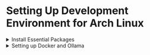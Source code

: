 # Setting Up Development Environment for Arch Linux

<details>
<summary>Install Essential Packages</summary>

## Install Essential Packages

1. Install core utilities and development tools:

```bash
pacman -S gcc make man-db bluez bluez-utils unzip fish xclip stow git git-delta base-devel nitrogen docker fish pavucontrol alacritty
```


2. Powerful task runner, version and env management tool for NodeJS, Python, Rust and more.

```bash
curl https://mise.run | sh

# install  Arch User Repository helper
mise use -g yay
```

```bash 
# you might want to install other tools per user
cat ~/.config/mise/config.toml
[tools]
glow = "latest"
fzf = "latest"
eza = "latest"
zellij = "latest"
zoxide = "latest"
fd = "latest"
ripgrep = "latest"
starship = "latest"
bat = "latest"
pnpm = "latest"
yay = "latest"
usage = "latest"
python = "latest"
deno = "latest"
bun = "latest"
go = "latest"
bottom = "latest"
dust = "latest"
neovim = "latest"
node = "latest"
rust = "latest"

[settings]
experimental = true
```


3. Install the necessary fonts for the system and terminal, including regular, nerd, and emoji fonts:

```bash
yay -S --noconfirm ttf-jetbrains-mono-nerd noto-fonts noto-fonts-emoji
# if you need chinese/japanese/korean support: yay -S noto-fonts-cjk
fc-cache -vf
```


</details>

<details>
<summary>Setting up Docker and Ollama</summary>

## Setting up Docker and Ollama

1. Avoid `sudo` for Docker commands:

```bash
# add your user to a docker group
sudo usermod -aG docker $USER
```

2. Install NVIDIA Container Toolkit (if applicable):

```bash
yay -S nvidia-container-toolkit
sudo nvidia-ctk runtime configure --runtime=docker
sudo systemctl restart docker
```

3. Run Ollama inside a Docker container with Open WebUI

- Run Ollama container

```bash
docker run -d --gpus=all -v ollama:/root/.ollama -p 11434:11434 --name ollama ollama/ollama
```

- Check if Ollama is up and running

```bash
curl -i http://localhost:11434/
```

```
HTTP/1.1 200 OK
Content-Type: text/plain; charset=utf-8
Date: Thu, 05 Sep 2024 14:04:02 GMT
Content-Length: 17

Ollama is running
```

- Run Open WebUI container

    The `--add-host=host.docker.internal:host-gateway` flag enables communication between containers using the host's IP address. Will need it to communicate with TTS service later.

```bash
docker run -d -p 3000:8080 --gpus all --add-host=host.docker.internal:host-gateway -v open-webui:/app/backend/data --name open-webui --restart always ghcr.io/open-webui/open-webui:cuda
```

- Open the WebUI

   `http://localhost:3000/`

4. Run a model (codegemma ❤️)

    CodeGemma is a collection of powerful, lightweight models that can perform a variety of coding tasks like fill-in-the-middle code completion, code generation, natural language understanding, mathematical reasoning, and instruction following.

    - `instruct` a 7b instruction-tuned variant for natural language-to-code chat and instruction following  
    - `code` a 7b pretrained variant that specializes in code completion and generation from code prefixes and/or suffixes  
    - `2b` a state of the art 2B pretrained variant that provides up to 2x faster code completion

```bash
docker exec -it ollama ollama run codegemma:instruct
```

5. Move Docker root directory (optional):
   You might want to move Docker root to a different volume to save the system disk space

   I moved Docker root directory to the `/home`, in my case it is mounted to a separate volume:

```bash
# Stop Docker services
sudo systemctl stop docker  docker.socket containerd
# Create a new directory (replace `/home/user/new_dir` with your desired location) 
sudo mkdir -p /home/user/new_dir
sudo mv /var/lib/docker /home/user/new_dir
```

- Configure Docker root  in`daemon.json`:

```bash
sudo vim /etc/docker/daemon.json
```

```json
{
   "data-root": "/home/user/new_dir",
   "runtimes": {
      "nvidia": {
         "args": [],
         "path": "nvidia-container-runtime"
      }
    }
}
```

- Restart Docker services for the changes to take effect:

```bash
sudo systemctl restart docker docker.socket containerd
```

- Validate new Docker root location:

```bash
docker info -f '{{ .DockerRootDir}}'
```

6. Integrating `openedai-speech` TTS into Open WebUI

```bash
# expose it throught host.docker.internal:8000 so Open WebUI can access it
docker run -d --gpus=all -p 8000:8000 --add-host=host.docker.internal:host-gateway -v tts-voices:/app/voices -v tts-config:/app/config --name openedai-speech ghcr.io/matatonic/openedai-speech:latest
```

- Open the Open WebUI settings and navigate to the TTS Settings under **Admin Panel > Settings > Audio**.

    Text-to-Speech Engine: OpenAI
    API Base URL: `http://host.docker.internal:8000/v1`
    API Key: `anykey` (note: this is a dummy API key, as `openedai-speech` doesn't require an API key;  you can use whatever for this field)

- To make sure those 3 containers start automatically on Docker service start/restart

```bash
docker update --restart=always ollama openedai-speech open-webui
```

![open web ui tts settings](https://i.imgur.com/nv0FYAj.png)

</details>
